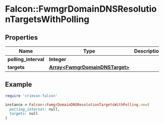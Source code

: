 # Falcon::FwmgrDomainDNSResolutionTargetsWithPolling

## Properties

| Name | Type | Description | Notes |
| ---- | ---- | ----------- | ----- |
| **polling_interval** | **Integer** |  |  |
| **targets** | [**Array&lt;FwmgrDomainDNSTarget&gt;**](FwmgrDomainDNSTarget.md) |  | [optional] |

## Example

```ruby
require 'crimson-falcon'

instance = Falcon::FwmgrDomainDNSResolutionTargetsWithPolling.new(
  polling_interval: null,
  targets: null
)
```

